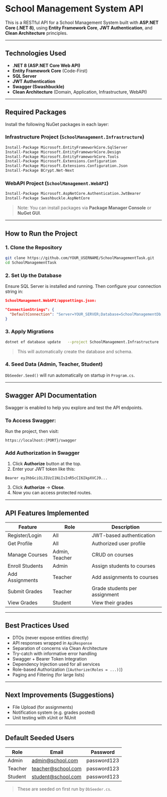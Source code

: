 # School Management System API

This is a RESTful API for a School Management System built with **ASP.NET Core (.NET 8)**, using **Entity Framework Core**, **JWT Authentication**, and **Clean Architecture** principles.

---

## Technologies Used

- **.NET 8 (ASP.NET Core Web API)**
- **Entity Framework Core** (Code-First)
- **SQL Server**
- **JWT Authentication**
- **Swagger (Swashbuckle)**
- **Clean Architecture** (Domain, Application, Infrastructure, WebAPI)

---

## Required Packages

Install the following NuGet packages in each layer:

### Infrastructure Project (`SchoolManagement.Infrastructure`)

```bash
Install-Package Microsoft.EntityFrameworkCore.SqlServer
Install-Package Microsoft.EntityFrameworkCore.Design
Install-Package Microsoft.EntityFrameworkCore.Tools
Install-Package Microsoft.Extensions.Configuration
Install-Package Microsoft.Extensions.Configuration.Json
Install-Package BCrypt.Net-Next
```

### WebAPI Project (`SchoolManagement.WebAPI`)

```bash
Install-Package Microsoft.AspNetCore.Authentication.JwtBearer
Install-Package Swashbuckle.AspNetCore
```

> Note: You can install packages via **Package Manager Console** or **NuGet GUI**.

---

## How to Run the Project

### 1. Clone the Repository

```bash
git clone https://github.com/YOUR_USERNAME/SchoolManagementTask.git
cd SchoolManagementTask
```

### 2. Set Up the Database

Ensure SQL Server is installed and running. Then configure your connection string in:

```json
SchoolManagement.WebAPI/appsettings.json:

"ConnectionStrings": {
  "DefaultConnection": "Server=YOUR_SERVER;Database=SchoolManagementDb;Trusted_Connection=True;TrustServerCertificate=True;"
}
```

### 3. Apply Migrations

```bash
dotnet ef database update   --project SchoolManagement.Infrastructure   --startup-project SchoolManagement.WebAPI
```

> This will automatically create the database and schema.

### 4. Seed Data (Admin, Teacher, Student)

`DbSeeder.Seed()` will run automatically on startup in `Program.cs`.

---

## Swagger API Documentation

Swagger is enabled to help you explore and test the API endpoints.

### To Access Swagger:

Run the project, then visit:

```
https://localhost:{PORT}/swagger
```

### Add Authorization in Swagger

1. Click **Authorize** button at the top.
2. Enter your JWT token like this:

```
Bearer eyJhbGciOiJIUzI1NiIsInR5cCI6IkpXVCJ9...
```

3. Click **Authorize** → **Close**.
4. Now you can access protected routes.

---

## API Features Implemented

| Feature         | Role           | Description                   |
| --------------- | -------------- | ----------------------------- |
| Register/Login  | All            | JWT-based authentication      |
| Get Profile     | All            | Authorized user profile       |
| Manage Courses  | Admin, Teacher | CRUD on courses               |
| Enroll Students | Admin          | Assign students to courses    |
| Add Assignments | Teacher        | Add assignments to courses    |
| Submit Grades   | Teacher        | Grade students per assignment |
| View Grades     | Student        | View their grades             |

---

## Best Practices Used

- DTOs (never expose entities directly)
- API responses wrapped in `ApiResponse`
- Separation of concerns via Clean Architecture
- Try-catch with informative error handling
- Swagger + Bearer Token Integration
- Dependency Injection used for all services
- Role-based Authorization (`[Authorize(Roles = ...)]`)
- Paging and Filtering (for large lists)

---

## Next Improvements (Suggestions)

- File Upload (for assignments)
- Notification system (e.g. grades posted)
- Unit testing with xUnit or NUnit

---

## Default Seeded Users

| Role    | Email              | Password    |
| ------- | ------------------ | ----------- |
| Admin   | admin@school.com   | password123 |
| Teacher | teacher@school.com | password123 |
| Student | student@school.com | password123 |

> These are seeded on first run by `DbSeeder.cs`.
